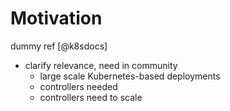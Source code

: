 # Motivation

dummy ref [@k8sdocs]

- clarify relevance, need in community
  - large scale Kubernetes-based deployments
  - controllers needed
  - controllers need to scale
